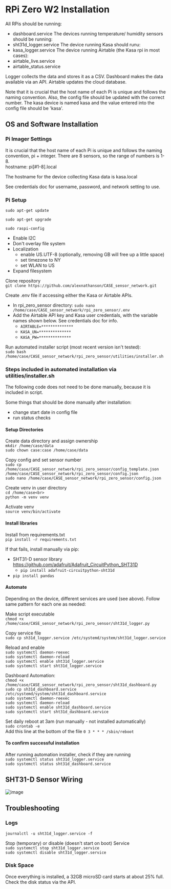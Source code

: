 # RPi Zero W2 Installation

All RPis should be running:
* dashboard.service
The devices running temperature/ humidity sensors should be running:
* sht31d_logger.service
The device running Kasa should runu:
* kasa_logger.service
The device running Airtable (the Kasa rpi in most cases):
* airtable_live.service
* airtable_status.service

Logger collects the data and stores it as a CSV. Dashboard makes the data available via an API. Airtable updates the cloud database.

Note that it is crucial that the host name of each Pi is unique and follows the naming convention. Also, the config file should be updated with the correct number. The kasa device is named kasa and the value entered into the config file should be 'kasa'.

## OS and Software Installation

### Pi Imager Settings

It is crucial that the host name of each Pi is unique and follows the naming convention, pi + integer. There are 8 sensors, so the range of numbers is 1-8.<br>
hostname: pi[#1-8].local

The hostname for the device collecting Kasa data is kasa.local

See credentials doc for username, password, and network setting to use.

### Pi Setup
`sudo apt-get update`

`sudo apt-get upgrade`

`sudo raspi-config`
* Enable I2C
* Don't overlay file system
* Localization
	* enable US.UTF-8 (optionally, removing GB will free up a little space)
	* set timezone to NY
	* set WLAN to US
* Expand filesystem

Clone repository<br>
`git clone https://github.com/alexnathanson/CASE_sensor_network.git`

Create .env file if accessing either the Kasa or Airtable APIs.
* In rpi_zero_sensor directory: `sudo nano /home/case/CASE_sensor_network/rpi_zero_sensor/.env`
* Add the Airtable API key and Kasa user credentials, with the variable names shown below. See credentials doc for info.
	* `AIRTABLE=**************`
	* `KASA_UN=**************`
	* `KASA_PW=**************`

Run automated installer script (most recent version isn't tested):<br>
`sudo bash /home/case/CASE_sensor_network/rpi_zero_sensor/utilities/installer.sh`

### Steps included in automated installation via utilities/installer.sh
The following code does not need to be done manually, because it is included in script.

Some things that should be done manually after installation:
* change start date in config file
* run status checks

#### Setup Directories

Create data directory and assign ownership<br>
`mkdir /home/case/data`<br>
`sudo chown case:case /home/case/data`


Copy config and set sensor number<br>
`sudo cp /home/case/CASE_sensor_network/rpi_zero_sensor/config_template.json /home/case/CASE_sensor_network/rpi_zero_sensor/config.json`<br>
`sudo nano /home/case/CASE_sensor_network/rpi_zero_sensor/config.json`

Create venv in user directory<br>
`cd /home/case<br>`<br>
`python -m venv venv`

Activate venv<br>
`source venv/bin/activate`

#### Install libraries

Install from requirements.txt<br>
`pip install -r requirements.txt`

If that fails, install manually via pip:

* SHT31-D sensor library https://github.com/adafruit/Adafruit_CircuitPython_SHT31D
	* `pip install adafruit-circuitpython-sht31d`
* `pip install pandas`

#### Automate

<p>
	Depending on the device, different services are used (see above). Follow same pattern for each one as needed:
</p>

Make script executable<br>
`chmod +x /home/case/CASE_sensor_network/rpi_zero_sensor/sht31d_logger.py`

Copy service file<br>
`sudo cp sh31d_logger.service /etc/systemd/system/sht31d_logger.service`

Reload and enable<br>
`sudo systemctl daemon-reexec`<br>
`sudo systemctl daemon-reload`<br>
`sudo systemctl enable sht31d_logger.service`<br>
`sudo systemctl start sht31d_logger.service`

Dashboard Automation:<br>
`chmod +x /home/case/CASE_sensor_network/rpi_zero_sensor/sht31d_dashboard.py`<br>
`sudo cp sh31d_dashboard.service /etc/systemd/system/sht31d_dashboard.service`<br>
`sudo systemctl daemon-reexec`<br>
`sudo systemctl daemon-reload`<br>
`sudo systemctl enable sht31d_dashboard.service`<br>
`sudo systemctl start sht31d_dashboard.service`

Set daily reboot at 3am (run manually - not installed automatically)<br>
`sudo crontab -e`<br>
Add this line at the bottom of the file `0 3 * * * /sbin/reboot`

#### To confirm successful installation

After running automation installer, check if they are running<br>
`sudo systemctl status sht31d_logger.service`<br>
`sudo systemctl status sht31d_dashboard.service`

## SHT31-D Sensor Wiring
![image](https://cdn-learn.adafruit.com/assets/assets/000/101/432/medium640/adafruit_products_SHT31_RasPi_breadboard_bb.jpg?1618427246)

## Troubleshooting

### Logs
`journalctl -u sht31d_logger.service -f`

Stop (temporary) or disable (doesn't start on boot) Service<br>
`sudo systemctl stop sht31d_logger.service`<br>
`sudo systemctl disable sht31d_logger.service`

### Disk Space

Once everything is installed, a 32GB microSD card starts at about 25% full. Check the disk status via the API.